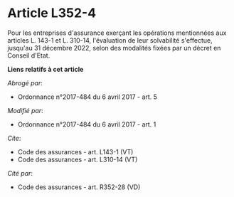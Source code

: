 # Article L352-4

Pour les entreprises d'assurance exerçant les opérations mentionnées aux articles L. 143-1 et L. 310-14, l'évaluation de leur
solvabilité s'effectue, jusqu'au 31 décembre 2022, selon des modalités fixées par un décret en Conseil d'Etat.

**Liens relatifs à cet article**

_Abrogé par_:

  - Ordonnance n°2017-484 du 6 avril 2017 - art. 5

_Modifié par_:

  - Ordonnance n°2017-484 du 6 avril 2017 - art. 1

_Cite_:

  - Code des assurances - art. L143-1 (VT)
  - Code des assurances - art. L310-14 (VT)

_Cité par_:

  - Code des assurances - art. R352-28 (VD)
